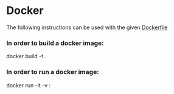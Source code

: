 Docker
======
The following instructions can be used with the given [Dockerfile](./Dockerfile "Dockerfile")

### In order to build a docker image:
docker build -t <desired image name> .

### In order to run a docker image:
docker run -it -v <local path to cs3650 directory>:<desired path on container> <desired image name>

